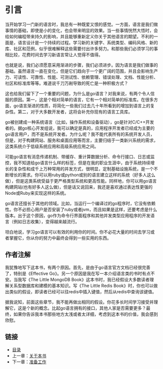 # 引言

当开始学习一门新的语言时，我总有一种既爱又恨的感觉。一方面，语言是我们做事情的基础，即使是小的变化，也会带来明显的效果。当一些事情恍然大悟时，会给如何编程带来持久的影响，并且能够重新定义你关于其他语言的期望。不利的一面是，语言设计是一个持续的过程。学习新的关键字、系统类型、编码风格、新的库、社区和范例，似乎很难解释这些需要付出许多努力。和那些我们必须学习的事相比较，花费时间去学习新语言常让人觉得不值得。

也就是说，我们必须愿意采用渐进的步骤，我们必须进步。因为语言是我们做事的基础。虽然语言一直在变化，但是它们趋向于一个更广阔的范围，并且会影响生产力、可读性、可靠性、性能、可测试性、依赖管理、错误处理、文档、性能分析、社区和标准库等等。难道说千刀万剐导致的死亡是一种积极方式？

这也给我们留下了一个重要的问题，为什么是go语言？对我来说，有两个令人信服的原因。第一，这是个相对简单的语言，它有一个相对简单的标准库。在很多方面，go语言渐进的性质，将简化一些我们过去几十年所看到的增加到语言上的复杂性。第二，对于大多数开发者，这将会补充你现有的语言工具库。

go被创建成一种系统语言（比如，操作系统和设备驱动），go是针对C/C++开发者的。据go核心开发组说，我可以确定是真的，应用程序开发者已经成为主要的go语言用户，而不是系统开发者。为什么呢？我不能代表所有的系统开发人员，但是，对于构建网站、服务和桌面应用等而言，主要归结于一类新兴系统的需求，这类系统介于低级系统应用和高级系统应用之间。

可能go语言有消息传递机制、带缓存、重计算数据分析、命令行接口、日志或监控，我不知道给go语言什么样的标签，但是在我的职业生涯中，由于系统持续增长的复杂性和成千上万种常用的并发方式，很明显，定制基础设施系统，是一个不断增长的需求。你可以用ruby或python或别的语言建立这样的系统（好多人这么做），但是这类系统受益于更严格类型系统和更高性能。同样地，你可以用go语言构建网站(也有好多人这么做)，但是话又说回来，我还是喜欢通过表达性更强的Node或Ruby来实现这样的系统。

go语言还擅长于其他的领域。比如，当运行一个编译过的go程序时，它没有依赖性。你不必担心用户是否安装了ruby或者jvm，而且如果是这样，还要考虑是什么版本。出于这个原因，go作为命令行界面程序和其他并发类型应用程序的开发语言（例如日志收集），变得越来越流行。

坦白地说，学习go语言可以有效的利用你的时间。你不必花大量的时间去学习或者掌握它，你从你的努力中最终会得到一些实用的东西。

## 作者注解

我犹豫地写下这本书，有两个原因。首先，是由于go语言官方文档已经很完善了，特别是《Effective Go》。另一个原因是我在写一本介绍语言类的书时有点不安。当我写《The Little MongoDB Book》这本书时，我已经假设大多数读者理解关系型数据库和建模的基本知识。写《The Little Redis Book》时，你也可以做出类似的假设，即读者已经可以往redis中插入键值，然后从redis中查询该键值。

据我说知，前面这些章节，我不能再做出相同的假设。你花多长时间学习接受并理解它，这是个新的概念。比起go语言拥有的接口，其他人家是否需要更多？最终，如果你告诉我本书那些地方太浅或者太详细，考虑到这本书的价值，我会感到欣慰。

## 链接

- [目录](directory.md)
- 上一章：[关于本书](about-this-book.md)
- 下一章：[准备工作](getting-started.md)
